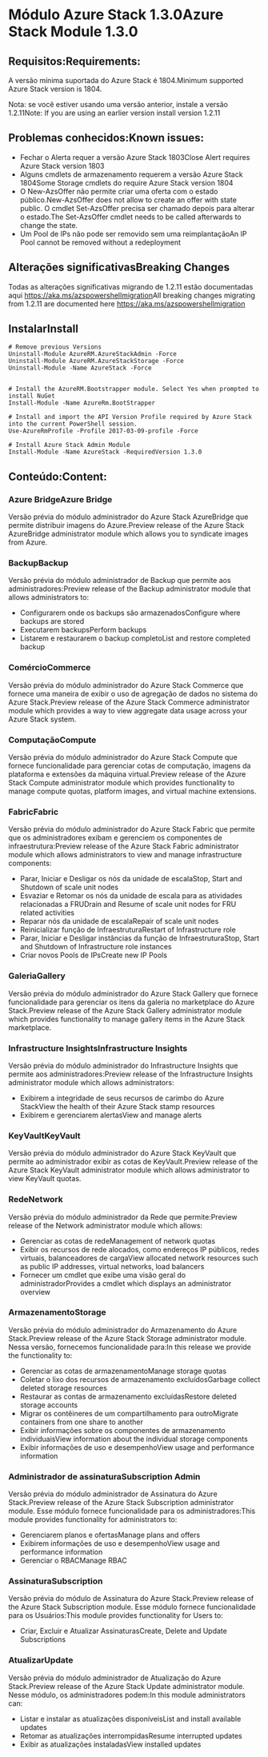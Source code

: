 # <a name="azure-stack-module-130"></a><span data-ttu-id="3e7df-101">Módulo Azure Stack 1.3.0</span><span class="sxs-lookup"><span data-stu-id="3e7df-101">Azure Stack Module 1.3.0</span></span>

## <a name="requirements"></a><span data-ttu-id="3e7df-102">Requisitos:</span><span class="sxs-lookup"><span data-stu-id="3e7df-102">Requirements:</span></span>
<span data-ttu-id="3e7df-103">A versão mínima suportada do Azure Stack é 1804.</span><span class="sxs-lookup"><span data-stu-id="3e7df-103">Minimum supported Azure Stack version is 1804.</span></span>

<span data-ttu-id="3e7df-104">Nota: se você estiver usando uma versão anterior, instale a versão 1.2.11</span><span class="sxs-lookup"><span data-stu-id="3e7df-104">Note: If you are using an earlier version install version 1.2.11</span></span>

## <a name="known-issues"></a><span data-ttu-id="3e7df-105">Problemas conhecidos:</span><span class="sxs-lookup"><span data-stu-id="3e7df-105">Known issues:</span></span>

- <span data-ttu-id="3e7df-106">Fechar o Alerta requer a versão Azure Stack 1803</span><span class="sxs-lookup"><span data-stu-id="3e7df-106">Close Alert requires Azure Stack version 1803</span></span>
- <span data-ttu-id="3e7df-107">Alguns cmdlets de armazenamento requerem a versão Azure Stack 1804</span><span class="sxs-lookup"><span data-stu-id="3e7df-107">Some Storage cmdlets do require Azure Stack version 1804</span></span>
- <span data-ttu-id="3e7df-108">O New-AzsOffer não permite criar uma oferta com o estado público.</span><span class="sxs-lookup"><span data-stu-id="3e7df-108">New-AzsOffer does not allow to create an offer with state public.</span></span> <span data-ttu-id="3e7df-109">O cmdlet Set-AzsOffer precisa ser chamado depois para alterar o estado.</span><span class="sxs-lookup"><span data-stu-id="3e7df-109">The Set-AzsOffer cmdlet needs to be called afterwards to change the state.</span></span>
- <span data-ttu-id="3e7df-110">Um Pool de IPs não pode ser removido sem uma reimplantação</span><span class="sxs-lookup"><span data-stu-id="3e7df-110">An IP Pool cannot be removed without a redeployment</span></span>

## <a name="breaking-changes"></a><span data-ttu-id="3e7df-111">Alterações significativas</span><span class="sxs-lookup"><span data-stu-id="3e7df-111">Breaking Changes</span></span>
<span data-ttu-id="3e7df-112">Todas as alterações significativas migrando de 1.2.11 estão documentadas aqui https://aka.ms/azspowershellmigration</span><span class="sxs-lookup"><span data-stu-id="3e7df-112">All breaking changes migrating from 1.2.11 are documented here https://aka.ms/azspowershellmigration</span></span>

## <a name="install"></a><span data-ttu-id="3e7df-113">Instalar</span><span class="sxs-lookup"><span data-stu-id="3e7df-113">Install</span></span>
```
# Remove previous Versions
Uninstall-Module AzureRM.AzureStackAdmin -Force
Uninstall-Module AzureRM.AzureStackStorage -Force
Uninstall-Module -Name AzureStack -Force 


# Install the AzureRM.Bootstrapper module. Select Yes when prompted to install NuGet
Install-Module -Name AzureRm.BootStrapper

# Install and import the API Version Profile required by Azure Stack into the current PowerShell session.
Use-AzureRmProfile -Profile 2017-03-09-profile -Force

# Install Azure Stack Admin Module
Install-Module -Name AzureStack -RequiredVersion 1.3.0
```
## <a name="content"></a><span data-ttu-id="3e7df-114">Conteúdo:</span><span class="sxs-lookup"><span data-stu-id="3e7df-114">Content:</span></span>
### <a name="azure-bridge"></a><span data-ttu-id="3e7df-115">Azure Bridge</span><span class="sxs-lookup"><span data-stu-id="3e7df-115">Azure Bridge</span></span>
<span data-ttu-id="3e7df-116">Versão prévia do módulo administrador do Azure Stack AzureBridge que permite distribuir imagens do Azure.</span><span class="sxs-lookup"><span data-stu-id="3e7df-116">Preview release of the Azure Stack AzureBridge administrator module which allows you to syndicate images from Azure.</span></span>

### <a name="backup"></a><span data-ttu-id="3e7df-117">Backup</span><span class="sxs-lookup"><span data-stu-id="3e7df-117">Backup</span></span>
<span data-ttu-id="3e7df-118">Versão prévia do módulo administrador de Backup que permite aos administradores:</span><span class="sxs-lookup"><span data-stu-id="3e7df-118">Preview release of the Backup administrator module that allows administrators to:</span></span>
- <span data-ttu-id="3e7df-119">Configurarem onde os backups são armazenados</span><span class="sxs-lookup"><span data-stu-id="3e7df-119">Configure where backups are stored</span></span>
- <span data-ttu-id="3e7df-120">Executarem backups</span><span class="sxs-lookup"><span data-stu-id="3e7df-120">Perform backups</span></span>
- <span data-ttu-id="3e7df-121">Listarem e restaurarem o backup completo</span><span class="sxs-lookup"><span data-stu-id="3e7df-121">List and restore completed backup</span></span>

### <a name="commerce"></a><span data-ttu-id="3e7df-122">Comércio</span><span class="sxs-lookup"><span data-stu-id="3e7df-122">Commerce</span></span>
<span data-ttu-id="3e7df-123">Versão prévia do módulo administrador do Azure Stack Commerce que fornece uma maneira de exibir o uso de agregação de dados no sistema do Azure Stack.</span><span class="sxs-lookup"><span data-stu-id="3e7df-123">Preview release of the Azure Stack Commerce administrator module which provides a way to view aggregate data usage across your Azure Stack system.</span></span>

### <a name="compute"></a><span data-ttu-id="3e7df-124">Computação</span><span class="sxs-lookup"><span data-stu-id="3e7df-124">Compute</span></span>
<span data-ttu-id="3e7df-125">Versão prévia do módulo administrador do Azure Stack Compute que fornece funcionalidade para gerenciar cotas de computação, imagens da plataforma e extensões da máquina virtual.</span><span class="sxs-lookup"><span data-stu-id="3e7df-125">Preview release of the Azure Stack Compute administrator module which provides functionality to manage compute quotas, platform images, and virtual machine extensions.</span></span>

### <a name="fabric"></a><span data-ttu-id="3e7df-126">Fabric</span><span class="sxs-lookup"><span data-stu-id="3e7df-126">Fabric</span></span>
<span data-ttu-id="3e7df-127">Versão prévia do módulo administrador do Azure Stack Fabric que permite que os administradores exibam e gerenciem os componentes de infraestrutura:</span><span class="sxs-lookup"><span data-stu-id="3e7df-127">Preview release of the Azure Stack Fabric administrator module which allows administrators to view and manage infrastructure components:</span></span>
- <span data-ttu-id="3e7df-128">Parar, Iniciar e Desligar os nós da unidade de escala</span><span class="sxs-lookup"><span data-stu-id="3e7df-128">Stop, Start and Shutdown of scale unit nodes</span></span>
- <span data-ttu-id="3e7df-129">Esvaziar e Retomar os nós da unidade de escala para as atividades relacionadas a FRU</span><span class="sxs-lookup"><span data-stu-id="3e7df-129">Drain and Resume of scale unit nodes for FRU related activities</span></span>
- <span data-ttu-id="3e7df-130">Reparar nós da unidade de escala</span><span class="sxs-lookup"><span data-stu-id="3e7df-130">Repair of scale unit nodes</span></span>
- <span data-ttu-id="3e7df-131">Reinicializar função de Infraestrutura</span><span class="sxs-lookup"><span data-stu-id="3e7df-131">Restart of Infrastructure role</span></span>
- <span data-ttu-id="3e7df-132">Parar, Iniciar e Desligar instâncias da função de Infraestrutura</span><span class="sxs-lookup"><span data-stu-id="3e7df-132">Stop, Start and Shutdown of Infrastructure role instances</span></span>
- <span data-ttu-id="3e7df-133">Criar novos Pools de IPs</span><span class="sxs-lookup"><span data-stu-id="3e7df-133">Create new IP Pools</span></span>


### <a name="gallery"></a><span data-ttu-id="3e7df-134">Galeria</span><span class="sxs-lookup"><span data-stu-id="3e7df-134">Gallery</span></span>
<span data-ttu-id="3e7df-135">Versão prévia do módulo administrador do Azure Stack Gallery que fornece funcionalidade para gerenciar os itens da galeria no marketplace do Azure Stack.</span><span class="sxs-lookup"><span data-stu-id="3e7df-135">Preview release of the Azure Stack Gallery administrator module which provides functionality to manage gallery items in the Azure Stack marketplace.</span></span>

### <a name="infrastructure-insights"></a><span data-ttu-id="3e7df-136">Infrastructure Insights</span><span class="sxs-lookup"><span data-stu-id="3e7df-136">Infrastructure Insights</span></span>
<span data-ttu-id="3e7df-137">Versão prévia do módulo administrador do Infrastructure Insights que permite aos administradores:</span><span class="sxs-lookup"><span data-stu-id="3e7df-137">Preview release of the Infrastructure Insights administrator module which allows administrators:</span></span>
- <span data-ttu-id="3e7df-138">Exibirem a integridade de seus recursos de carimbo do Azure Stack</span><span class="sxs-lookup"><span data-stu-id="3e7df-138">View the health of their Azure Stack stamp resources</span></span>
- <span data-ttu-id="3e7df-139">Exibirem e gerenciarem alertas</span><span class="sxs-lookup"><span data-stu-id="3e7df-139">View and manage alerts</span></span>

### <a name="keyvault"></a><span data-ttu-id="3e7df-140">KeyVault</span><span class="sxs-lookup"><span data-stu-id="3e7df-140">KeyVault</span></span>
<span data-ttu-id="3e7df-141">Versão prévia do módulo administrador do Azure Stack KeyVault que permite ao administrador exibir as cotas de KeyVault.</span><span class="sxs-lookup"><span data-stu-id="3e7df-141">Preview release of the Azure Stack KeyVault administrator module which allows administrator to view KeyVault quotas.</span></span>

### <a name="network"></a><span data-ttu-id="3e7df-142">Rede</span><span class="sxs-lookup"><span data-stu-id="3e7df-142">Network</span></span>
<span data-ttu-id="3e7df-143">Versão prévia do módulo administrador da Rede que permite:</span><span class="sxs-lookup"><span data-stu-id="3e7df-143">Preview release of the Network administrator module which allows:</span></span>
- <span data-ttu-id="3e7df-144">Gerenciar as cotas de rede</span><span class="sxs-lookup"><span data-stu-id="3e7df-144">Management of network quotas</span></span>
- <span data-ttu-id="3e7df-145">Exibir os recursos de rede alocados, como endereços IP públicos, redes virtuais, balanceadores de carga</span><span class="sxs-lookup"><span data-stu-id="3e7df-145">View allocated network resources such as public IP addresses, virtual networks, load balancers</span></span>
- <span data-ttu-id="3e7df-146">Fornecer um cmdlet que exibe uma visão geral do administrador</span><span class="sxs-lookup"><span data-stu-id="3e7df-146">Provides a cmdlet which displays an administrator overview</span></span>

### <a name="storage"></a><span data-ttu-id="3e7df-147">Armazenamento</span><span class="sxs-lookup"><span data-stu-id="3e7df-147">Storage</span></span>
<span data-ttu-id="3e7df-148">Versão prévia do módulo administrador do Armazenamento do Azure Stack.</span><span class="sxs-lookup"><span data-stu-id="3e7df-148">Preview release of the Azure Stack Storage administrator module.</span></span>  <span data-ttu-id="3e7df-149">Nessa versão, fornecemos funcionalidade para:</span><span class="sxs-lookup"><span data-stu-id="3e7df-149">In this release we provide the functionality to:</span></span>
- <span data-ttu-id="3e7df-150">Gerenciar as cotas de armazenamento</span><span class="sxs-lookup"><span data-stu-id="3e7df-150">Manage storage quotas</span></span>
- <span data-ttu-id="3e7df-151">Coletar o lixo dos recursos de armazenamento excluídos</span><span class="sxs-lookup"><span data-stu-id="3e7df-151">Garbage collect deleted storage resources</span></span>
- <span data-ttu-id="3e7df-152">Restaurar as contas de armazenamento excluídas</span><span class="sxs-lookup"><span data-stu-id="3e7df-152">Restore deleted storage accounts</span></span>
- <span data-ttu-id="3e7df-153">Migrar os contêineres de um compartilhamento para outro</span><span class="sxs-lookup"><span data-stu-id="3e7df-153">Migrate containers from one share to another</span></span>
- <span data-ttu-id="3e7df-154">Exibir informações sobre os componentes de armazenamento individuais</span><span class="sxs-lookup"><span data-stu-id="3e7df-154">View information about the individual storage components</span></span>
- <span data-ttu-id="3e7df-155">Exibir informações de uso e desempenho</span><span class="sxs-lookup"><span data-stu-id="3e7df-155">View usage and performance information</span></span>

### <a name="subscription-admin"></a><span data-ttu-id="3e7df-156">Administrador de assinatura</span><span class="sxs-lookup"><span data-stu-id="3e7df-156">Subscription Admin</span></span>
<span data-ttu-id="3e7df-157">Versão prévia do módulo administrador de Assinatura do Azure Stack.</span><span class="sxs-lookup"><span data-stu-id="3e7df-157">Preview release of the Azure Stack Subscription administrator module.</span></span>  <span data-ttu-id="3e7df-158">Esse módulo fornece funcionalidade para os administradores:</span><span class="sxs-lookup"><span data-stu-id="3e7df-158">This module provides functionality for administrators to:</span></span>
- <span data-ttu-id="3e7df-159">Gerenciarem planos e ofertas</span><span class="sxs-lookup"><span data-stu-id="3e7df-159">Manage plans and offers</span></span>
- <span data-ttu-id="3e7df-160">Exibirem informações de uso e desempenho</span><span class="sxs-lookup"><span data-stu-id="3e7df-160">View usage and performance information</span></span>
- <span data-ttu-id="3e7df-161">Gerenciar o RBAC</span><span class="sxs-lookup"><span data-stu-id="3e7df-161">Manage RBAC</span></span>

### <a name="subscription"></a><span data-ttu-id="3e7df-162">Assinatura</span><span class="sxs-lookup"><span data-stu-id="3e7df-162">Subscription</span></span>
<span data-ttu-id="3e7df-163">Versão prévia do módulo de Assinatura do Azure Stack.</span><span class="sxs-lookup"><span data-stu-id="3e7df-163">Preview release of the Azure Stack Subscription module.</span></span>  <span data-ttu-id="3e7df-164">Esse módulo fornece funcionalidade para os Usuários:</span><span class="sxs-lookup"><span data-stu-id="3e7df-164">This module provides functionality for Users to:</span></span>
- <span data-ttu-id="3e7df-165">Criar, Excluir e Atualizar Assinaturas</span><span class="sxs-lookup"><span data-stu-id="3e7df-165">Create, Delete and Update Subscriptions</span></span>

### <a name="update"></a><span data-ttu-id="3e7df-166">Atualizar</span><span class="sxs-lookup"><span data-stu-id="3e7df-166">Update</span></span>
<span data-ttu-id="3e7df-167">Versão prévia do módulo administrador de Atualização do Azure Stack.</span><span class="sxs-lookup"><span data-stu-id="3e7df-167">Preview release of the Azure Stack Update administrator module.</span></span>  <span data-ttu-id="3e7df-168">Nesse módulo, os administradores podem:</span><span class="sxs-lookup"><span data-stu-id="3e7df-168">In this module administrators can:</span></span>
- <span data-ttu-id="3e7df-169">Listar e instalar as atualizações disponíveis</span><span class="sxs-lookup"><span data-stu-id="3e7df-169">List and install available updates</span></span>
- <span data-ttu-id="3e7df-170">Retomar as atualizações interrompidas</span><span class="sxs-lookup"><span data-stu-id="3e7df-170">Resume interrupted updates</span></span>
- <span data-ttu-id="3e7df-171">Exibir as atualizações instaladas</span><span class="sxs-lookup"><span data-stu-id="3e7df-171">View installed updates</span></span>
